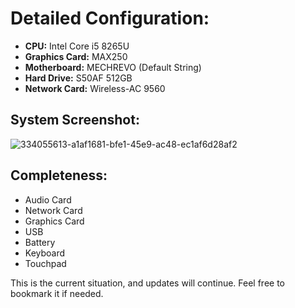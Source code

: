 # Detailed Configuration:

- **CPU:** Intel Core i5 8265U
- **Graphics Card:** MAX250
- **Motherboard:** MECHREVO (Default String)
- **Hard Drive:** S50AF 512GB
- **Network Card:** Wireless-AC 9560

## System Screenshot:

![334055613-a1af1681-bfe1-45e9-ac48-ec1af6d28af2](https://github.com/WT2072861996/MMECHREVO-S1-Pro-OpenCore1.0/assets/113539098/52901eee-0603-4f21-a10e-0de4b9d1eff2)

## Completeness:

- Audio Card
- Network Card
- Graphics Card
- USB
- Battery
- Keyboard
- Touchpad

This is the current situation, and updates will continue. Feel free to bookmark it if needed.
